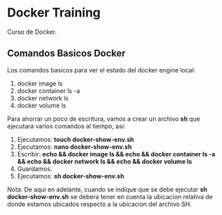 # Docker Training
Curso de Docker.

## Comandos Basicos Docker
Los comandos basicos para ver el estado del docker engine local:
1. docker image ls
1. docker container ls -a
1. docker network ls
1. docker volume ls

Para ahorrar un poco de escritura, vamos a crear un archivo **sh** que ejecutara varios comandos al tiempo, asi:
1. Ejecutamos: **touch docker-show-env.sh**
1. Ejecutamos: **nano docker-show-env.sh**
1. Escribir: **echo && docker image ls && echo && docker container ls -a && echo && docker network ls && echo && docker volume ls**
1. Guardamos.
1. Ejecutamos: **sh docker-show-env.sh** 

Nota: De aqui en adelante, cuando se indique que se debe ejecutar **sh docker-show-env.sh**  se debera tener en cuenta la ubicacion relativa de donde estamos ubicados respecto a la ubicacion del archivo SH.